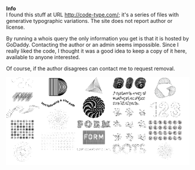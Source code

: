 **Info**<br />I found this stuff at URL http://code-type.com/; it's a series of files with generative typographic variations. The site does not report author or license.

By running a whois query the only information you get is that it is hosted by GoDaddy. Contacting the author or an admin seems impossible. Since I really liked the code, I thought it was a good idea to keep a copy of it here, available to anyone interested. 

Of course, if the author disagrees can contact me to request removal.

![Previews](screenshot-code-type.com-2020.06.28-18_35_51.png)

